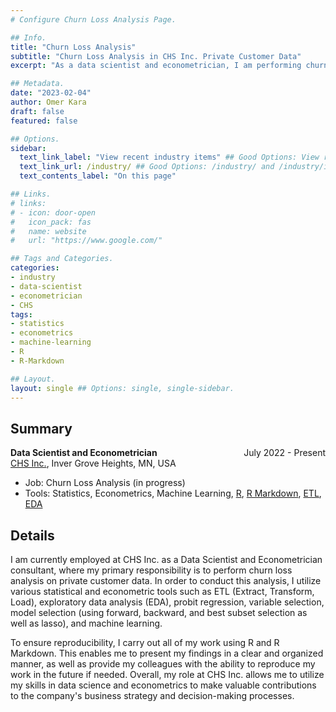 ```yaml
---
# Configure Churn Loss Analysis Page.

## Info.
title: "Churn Loss Analysis"
subtitle: "Churn Loss Analysis in CHS Inc. Private Customer Data"
excerpt: "As a data scientist and econometrician, I am performing churn loss analysis on CHS Inc. private customer data." ## Shown on the Industry Main Page, but does not shown on the Industry Page.

## Metadata.
date: "2023-02-04"
author: Omer Kara
draft: false
featured: false

## Options.
sidebar:
  text_link_label: "View recent industry items" ## Good Options: View recent industry items and Subscribe via RSS.
  text_link_url: /industry/ ## Good Options: /industry/ and /industry/index.xml.
  text_contents_label: "On this page"

## Links.
# links:
# - icon: door-open
#   icon_pack: fas
#   name: website
#   url: "https://www.google.com/"

## Tags and Categories.
categories:
- industry
- data-scientist
- econometrician
- CHS
tags:
- statistics
- econometrics
- machine-learning
- R
- R-Markdown

## Layout.
layout: single ## Options: single, single-sidebar.
---
```




## Summary
<div style="overflow: hidden; margin-bottom: -14px;">
  <span style="float: left; text-align: left;"><b>Data Scientist and Econometrician</b></span>
  <span style="float: right; text-align: right;">July 2022 - Present</span>
</div>

[CHS Inc.](https://www.chsinc.com/), Inver Grove Heights, MN, USA
- Job: Churn Loss Analysis (in progress)
- Tools: Statistics, Econometrics, Machine Learning, [R](http://www.r-project.org/), [R Markdown](http://rmarkdown.rstudio.com/), [ETL](https://en.wikipedia.org/wiki/Extract,_transform,_load), [EDA](https://en.wikipedia.org/wiki/Exploratory_data_analysis)

## Details
I am currently employed at CHS Inc. as a Data Scientist and Econometrician consultant, where my primary responsibility is to perform churn loss analysis on private customer data. In order to conduct this analysis, I utilize various statistical and econometric tools such as ETL (Extract, Transform, Load), exploratory data analysis (EDA), probit regression, variable selection, model selection (using forward, backward, and best subset selection as well as lasso), and machine learning.

To ensure reproducibility, I carry out all of my work using R and R Markdown. This enables me to present my findings in a clear and organized manner, as well as provide my colleagues with the ability to reproduce my work in the future if needed. Overall, my role at CHS Inc. allows me to utilize my skills in data science and econometrics to make valuable contributions to the company's business strategy and decision-making processes.

